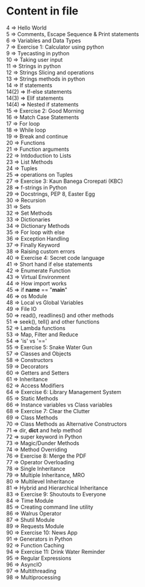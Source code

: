 # Content in file

4 => Hello World  
5 => Comments, Escape Sequence & Print statements  
6 => Variables and Data Types  
7 => Exercise 1: Calculator using python  
9 => Tyecasting in python  
10 => Taking user input  
11 => Strings in python  
12 => Strings Slicing and operations  
13 => Strings methods in python  
14 => If statements  
14(2) => If-else statements  
14(3) => Elif statements  
14(4) => Nested if statements  
15 => Exercise 2: Good Morning  
16 => Match Case Statements  
17 => For loop  
18 => While loop  
19 => Break and continue  
20 => Functions  
21 => Function arguments  
22 => Intdoduction to Lists  
23 => List Methods  
24 => Tuples  
25 => operations on Tuples  
27 => Exercise 3: Kaun Banega Crorepati (KBC)  
28 => f-strings in Python  
29 => Docstrings, PEP 8, Easter Egg  
30 => Recursion  
31 => Sets  
32 => Set Methods  
33 => Dictionaries  
34 => Dictionary Methods  
35 => For loop with else  
36 => Exception Handling  
37 => Finally Keyword  
38 => Raising custom errors  
40 => Exercise 4: Secret code language  
41 => Short hand if else statements  
42 => Enumerate Function  
43 => Virtual Environment  
44 => How import works  
45 => if __name__ == "__main__"  
46 => os Module  
48 => Local vs Global Variables  
49 => File IO  
50 => read(), readlines() and other methods  
51 => seek(), tell() and other functions  
52 => Lambda functions  
53 => Map, Filter and Reduce  
54 => 'is' vs '=='  
55 => Exercise 5: Snake Water Gun  
57 => Classes and Objects  
58 => Constructors  
59 => Decorators  
60 => Getters and Setters  
61 => Inheritance  
62 => Access Modifiers  
64 => Exercise 6: Library Management System  
65 => Static Methods  
66 => Instance variables vs Class variables  
68 => Exercise 7: Clear the Clutter  
69 => Class Methods  
70 => Class Methods as Alternative Constructors  
71 => dir, __dict__ and help method  
72 => super keyword in Python  
73 => Magic/Dunder Methods  
74 => Method Overriding  
76 => Exercise 8: Merge the PDF  
77 => Operator Overloading  
78 => Single Inheritance  
79 => Multiple Inheritance, MRO  
80 => Multilevel Inheritance  
81 => Hybrid and Hierarchical Inheritance  
83 => Exercise 9: Shoutouts to Everyone  
84 => Time Module  
85 => Creating command line utility  
86 => Walrus Operator  
87 => Shutil Module  
89 => Requests Module  
90 => Exercise 10: News App  
91 => Generators in Python  
92 => Function Caching  
94 => Exercise 11: Drink Water Reminder  
95 => Regular Expressions  
96 => AsyncIO  
97 => Multithreading  
98 => Multiprocessing  
